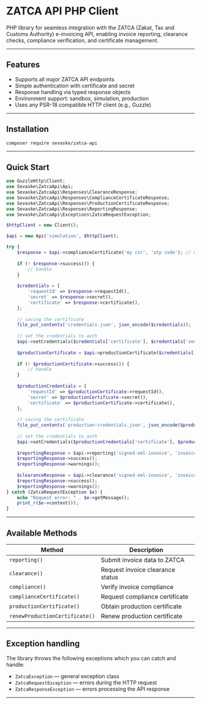 # ZATCA API PHP Client

PHP library for seamless integration with the ZATCA (Zakat, Tax and Customs Authority) e-invoicing API, enabling invoice reporting, clearance checks, compliance verification, and certificate management.

---

## Features

- Supports all major ZATCA API endpoints
- Simple authentication with certificate and secret
- Response handling via typed response objects
- Environment support: sandbox, simulation, production
- Uses any PSR-18 compatible HTTP client (e.g., Guzzle)

---

## Installation
```bash
composer require sevaske/zatca-api
```

---

## Quick Start

```php
use GuzzleHttp\Client;
use Sevaske\ZatcaApi\Api;
use Sevaske\ZatcaApi\Responses\ClearanceResponse;
use Sevaske\ZatcaApi\Responses\ComplianceCertificateResponse;
use Sevaske\ZatcaApi\Responses\ProductionCertificateResponse;
use Sevaske\ZatcaApi\Responses\ReportingResponse;
use Sevaske\ZatcaApi\Exceptions\ZatcaRequestException;

$httpClient = new Client();

$api = new Api('simulation', $httpClient);

try {
    $response = $api->complianceCertificate('my csr', 'otp code'); // ComplianceCertificateResponse
    
    if (! $response->success()) {
        // handle
    }
    
    $credentials = [
        'requestId' => $response->requestId(),
        'secret' => $response->secret(),
        'certificate' => $response->certificate(),
    ];
    
    // saving the certificate
    file_put_contents('credentials.json', json_encode($credentials));
    
    // set the credentials to auth
    $api->setCredentials($credentials['certificate'], $credentials['secret']);
    
    $productionCertificate = $api->productionCertificate($credentials['requestId']); // ProductionCertificateResponse
    
    if (! $productionCertificate->success()) {
        // handle
    }
    
    $productionCredentials = [
        'requestId' => $productionCertificate->requestId(),
        'secret' => $productionCertificate->secret(),
        'certificate' => $productionCertificate->certificate(),
    ];
    
    // saving the certificate
    file_put_contents('production-credentials.json', json_encode($productionCredentials));
    
    // set the credentials to auth
    $api->setCredentials($productionCredentials['certificate'], $productionCredentials['secret']);
    
    $reportingResponse = $api->reporting('signed-xml-invoice', 'invoice-hash', 'uuid', true); // ReportingResponse
    $reportingResponse->success();
    $reportingResponse->warnings();
    
    $clearanceResponse = $api->clearance('signed-xml-invoice', 'invoice-hash', 'uuid', true); // ClearanceResponse
    $reportingResponse->success();
    $reportingResponse->warnings();
} catch (ZatcaRequestException $e) {
    echo "Request error: " . $e->getMessage();
    print_r($e->context());
}
```

---

## Available Methods

| Method                      | Description                                       |
|-----------------------------|-------------------------------------------------|
| `reporting()`               | Submit invoice data to ZATCA                      |
| `clearance()`               | Request invoice clearance status                   |
| `compliance()`              | Verify invoice compliance                          |
| `complianceCertificate()`  | Request compliance certificate                     |
| `productionCertificate()`  | Obtain production certificate                      |
| `renewProductionCertificate()` | Renew production certificate                    |

---

## Exception handling

The library throws the following exceptions which you can catch and handle:

- `ZatcaException` — general exception class
- `ZatcaRequestException` — errors during the HTTP request
- `ZatcaResponseException` — errors processing the API response

---